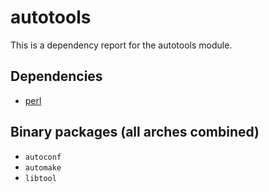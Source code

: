 # autotools
This is a dependency report for the autotools module.
## Dependencies
* [perl](../perl)
## Binary packages (all arches combined)
* `autoconf`
* `automake`
* `libtool`
